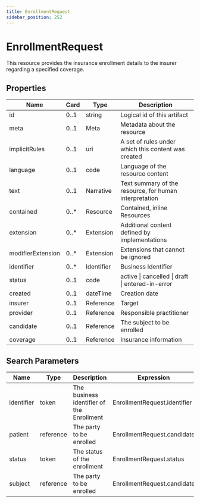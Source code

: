 ```yaml
---
title: EnrollmentRequest
sidebar_position: 252
---
```


# EnrollmentRequest

This resource provides the insurance enrollment details to the insurer regarding a specified coverage.

## Properties

| Name | Card | Type | Description |
| --- | --- | --- | --- |
| id | 0..1 | string | Logical id of this artifact
| meta | 0..1 | Meta | Metadata about the resource
| implicitRules | 0..1 | uri | A set of rules under which this content was created
| language | 0..1 | code | Language of the resource content
| text | 0..1 | Narrative | Text summary of the resource, for human interpretation
| contained | 0..* | Resource | Contained, inline Resources
| extension | 0..* | Extension | Additional content defined by implementations
| modifierExtension | 0..* | Extension | Extensions that cannot be ignored
| identifier | 0..* | Identifier | Business Identifier
| status | 0..1 | code | active \| cancelled \| draft \| entered-in-error
| created | 0..1 | dateTime | Creation date
| insurer | 0..1 | Reference | Target
| provider | 0..1 | Reference | Responsible practitioner
| candidate | 0..1 | Reference | The subject to be enrolled
| coverage | 0..1 | Reference | Insurance information

## Search Parameters

| Name | Type | Description | Expression
| --- | --- | --- | --- |
| identifier | token | The business identifier of the Enrollment | EnrollmentRequest.identifier
| patient | reference | The party to be enrolled | EnrollmentRequest.candidate
| status | token | The status of the enrollment | EnrollmentRequest.status
| subject | reference | The party to be enrolled | EnrollmentRequest.candidate


